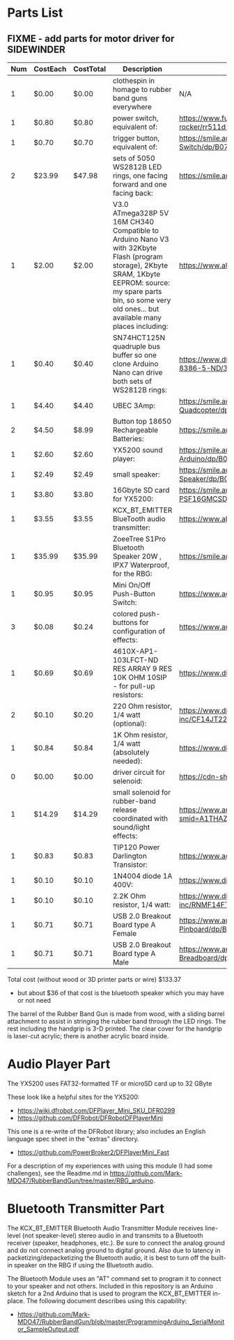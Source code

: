 # Parts List

## FIXME - add parts for motor driver for SIDEWINDER

| Num | CostEach | CostTotal | Description | Source |
| --- | --- | --- | --- | --- |
| 1 | $0.00 | $0.00 | clothespin in homage to rubber band guns everywhere | N/A |
| 1 | $0.80 | $0.80 | power switch, equivalent of: | https://www.futureelectronics.com/p/electromechanical--switches--rocker/rr511d1121-e-switch-1057563 |
| 1 | $0.70 | $0.70 | trigger button, equivalent of: | https://smile.amazon.com/Pieces-Waterproof-Momentary-Button-Switch/dp/B07PG8YYWK |
| 2 | $23.99 | $47.98 | sets of 5050 WS2812B LED rings, one facing forward and one facing back: | https://smile.amazon.com/gp/product/B07437X7SL |
| 1 | $2.00 | $2.00 | V3.0 ATmega328P 5V 16M CH340 Compatible to Arduino Nano V3 with 32Kbyte Flash (program storage), 2Kbyte SRAM, 1Kbyte EEPROM: source: my spare parts bin, so some very old ones... but available many places including: | https://www.aliexpress.com/item/32242048437.html |
| 1 | $0.40 | $0.40 | SN74HCT125N quadruple bus buffer so one clone Arduino Nano can drive both sets of WS2812B rings: | https://www.digikey.com/product-detail/en/texas-instruments/SN74HCT125N/296-8386-5-ND/376860 |
| 1 | $4.40 | $4.40 | UBEC 3Amp: | https://smile.amazon.com/2-Pieces-Hobbywing-Switch-mode-UBEC-Helicopter-Quadcopter/dp/B01GHMW0C0 |
| 2 | $4.50 | $8.99 | Button top 18650 Rechargeable Batteries: | https://smile.amazon.com/dp/B08LKP5LPD |
| 1 | $2.60 | $2.60 | YX5200 sound player: | https://smile.amazon.com/Anmbest-YX5200-DFPlayer-Supporting-Arduino/dp/B07JGWMPTF/ |
| 1 | $2.49 | $2.49 | small speaker: | https://smile.amazon.com/Uxcell-a15080600ux0275-Internal-Magnet-Speaker/dp/B0177ABRQ6/ |
| 1 | $3.80 | $3.80 | 16Gbyte SD card for YX5200: | https://smile.amazon.com/Patriot-16GB-Micro-SDHC-PSF16GMCSDHC5PK/dp/B013P27MDW |
| 1 | $3.55 | $3.55 | KCX_BT_EMITTER BlueTooth audio transmitter: | https://www.aliexpress.com/item/33058710334.html |
| 1 | $35.99 | $35.99 | ZoeeTree S1Pro Bluetooth Speaker 20W , IPX7 Waterproof, for the RBG: | https://smile.amazon.com/gp/product/B088H56DNY/ (link expired) |
| 1 | $0.95 | $0.95 | Mini On/Off Push-Button Switch: | https://www.adafruit.com/product/3870 |
| 3 | $0.08 | $0.24 | colored push-buttons for configuration of effects: | https://www.amazon.com/gp/product/B07C7211PJ/ref=ppx_yo_dt_b_asin_image_o08_s00 |
| 1 | $0.69 | $0.69 | 4610X-AP1-103LFCT-ND RES ARRAY 9 RES 10K OHM 10SIP - for pull-up resistors: | https://www.digikey.com/en/products/detail/bourns-inc/4610X-AP1-103LF/3741070 |
| 2 | $0.10 | $0.20 | 220 Ohm resistor, 1/4 watt (optional): | https://www.digikey.com/en/products/detail/stackpole-electronics-inc/CF14JT220R/1741346 |
| 1 | $0.84 | $0.84 | 1K Ohm resistor, 1/4 watt (absolutely needed): | https://www.digikey.com/en/products/detail/ohmite/OD102JE/823687 |
| 0 | $0.00 | $0.00 | driver circuit for selenoid: | https://cdn-shop.adafruit.com/product-files/412/solenoid_driver.pdf |
| 1 | $14.29 | $14.29 | small solenoid for rubber-band release coordinated with sound/light effects: | https://www.amazon.com/gp/product/B07TKTG3BH/ref=ox_sc_act_title_1?smid=A1THAZDOWP300U&psc=1 |
| 1 | $0.83 | $0.83 | TIP120 Power Darlington Transistor: | https://www.adafruit.com/product/976 |
| 1 | $0.10 | $0.10 | 1N4004 diode 1A 400V: | https://www.digikey.com/en/products/detail/nte-electronics-inc/1N4004/11645015 |
| 1 | $0.10 | $0.10 | 2.2K Ohm resistor, 1/4 watt: | https://www.digikey.com/en/products/detail/stackpole-electronics-inc/RNMF14FTC2K20/2617325 |
| 1 | $0.71 | $0.71 | USB 2.0 Breakout Board type A Female | https://www.amazon.com/Breakout-MELIFE-Adapter-2-54mm-Pinboard/dp/B07W7XMV3W |
| 1 | $0.71 | $0.71 | USB 2.0 Breakout Board type A Male | https://www.amazon.com/MELIFE-Converter-2-54mm-Adapter-Breadboard/dp/B07W6T9KPJ |

Total cost (without wood or 3D printer parts or wire) $133.37
- but about $36 of that cost is the bluetooth speaker which you may have or not need

The barrel of the Rubber Band Gun is made from wood, with a sliding barrel attachment to assist in stringing the rubber band through the LED rings. The rest including the handgrip is 3-D printed. The clear cover for the handgrip is laser-cut acrylic; there is another acrylic board inside.

# Audio Player Part
The YX5200 uses FAT32-formatted TF or microSD card up to 32 GByte

These look like a helpful sites for the YX5200:
* https://wiki.dfrobot.com/DFPlayer_Mini_SKU_DFR0299
* https://github.com/DFRobot/DFRobotDFPlayerMini

This one is a re-write of the DFRobot library; also includes an English language spec sheet in the "extras" directory.
* https://github.com/PowerBroker2/DFPlayerMini_Fast

For a description of my experiences with using this module (I had some challenges), see the Readme.md in https://github.com/Mark-MDO47/RubberBandGun/tree/master/RBG_arduino.

# Bluetooth Transmitter Part
The KCX_BT_EMITTER Bluetooth Audio Transmitter Module receives line-level (not speaker-level) stereo audio in and transmits to a Bluetooth receiver (speaker, headphones, etc.). Be sure to connect the analog ground and do not connect analog ground to digital ground. Also due to latency in packetizing/depacketizing the Bluetooth audio, it is best to turn off the built-in speaker on the RBG if using the Bluetooth audio.

The Bluetooth Module uses an "AT" command set to program it to connect to your speaker and not others. Included in this repository is an Arduino sketch for a 2nd Arduino that is used to program the KCX_BT_EMITTER in-place. The following document describes using this capability:
* https://github.com/Mark-MDO47/RubberBandGun/blob/master/ProgrammingArduino_SerialMonitor_SampleOutput.pdf

